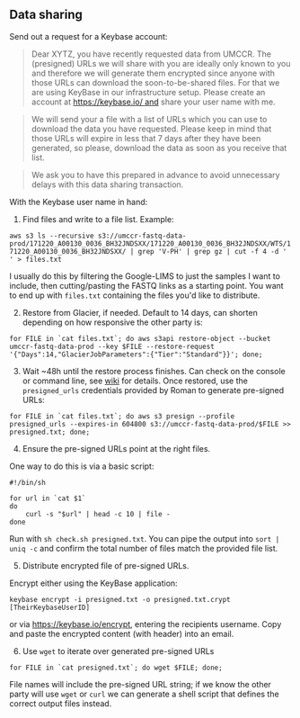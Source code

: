 ## Data sharing
Send out a request for a Keybase account:

> Dear XYTZ, you have recently requested data from UMCCR. The (presigned) URLs we will share with you are ideally only known to you and therefore we will generate them encrypted since anyone with those URLs can download the soon-to-be-shared files. For that we are using KeyBase in our infrastructure setup. Please create an account at https://keybase.io/ and share your user name with me.

> We will send your a file with a list of URLs which you can use to download the data you have requested. Please keep in mind that those URLs will expire in less that 7 days after they have been generated, so please, download the data as soon as you receive that list.

> We ask you to have this prepared in advance to avoid unnecessary delays with this data sharing transaction.

With the Keybase user name in hand:

1. Find files and write to a file list. Example:

`aws s3 ls --recursive s3://umccr-fastq-data-prod/171220_A00130_0036_BH32JNDSXX/171220_A00130_0036_BH32JNDSXX/WTS/171220_A00130_0036_BH32JNDSXX/ | grep 'V-PH' | grep gz | cut -f 4 -d ' ' > files.txt`

I usually do this by filtering the Google-LIMS to just the samples I want to include, then cutting/pasting the FASTQ links as a starting point. You want to end up with `files.txt` containing the files you'd like to distribute.

2. Restore from Glacier, if needed. Default to 14 days, can shorten depending on how responsive the other party is:

```
for FILE in `cat files.txt`; do aws s3api restore-object --bucket umccr-fastq-data-prod --key $FILE --restore-request '{"Days":14,"GlacierJobParameters":{"Tier":"Standard"}}'; done;
```

3. Wait ~48h until the restore process finishes. Can check on the console or command line, see [wiki](https://github.com/umccr/wiki/blob/98a6e3bfedadbf06052a6b14b4ee4cda6b6247f6/computing/cloud/glacier_restore.md) for details. Once restored, use the `presigned_urls` credentials provided by Roman to generate pre-signed URLs:

```
for FILE in `cat files.txt`; do aws s3 presign --profile presigned_urls --expires-in 604800 s3://umccr-fastq-data-prod/$FILE >> presigned.txt; done;
```

4. Ensure the pre-signed URLs point at the right files.

One way to do this is via a basic script:

```
#!/bin/sh

for url in `cat $1`
do
    curl -s "$url" | head -c 10 | file -
done
```

Run with `sh check.sh presigned.txt`.  You can pipe the output into `sort | uniq -c` and confirm the total number of files match the provided file list.

5. Distribute encrypted file of pre-signed URLs.

Encrypt either using the KeyBase application:

`keybase encrypt -i presigned.txt -o presigned.txt.crypt [TheirKeybaseUserID]`

or via https://keybase.io/encrypt, entering the recipients username. 
Copy and paste the encrypted content (with header) into an email.

6. Use `wget` to iterate over generated pre-signed URLs

```
for FILE in `cat presigned.txt`; do wget $FILE; done;
```

File names will include the pre-signed URL string; if we know the other party will use `wget` or `curl` we can generate a shell script that defines the correct output files instead. 
